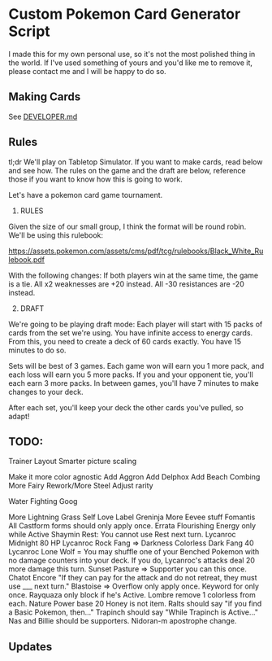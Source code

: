 # Custom Pokemon Card Generator Script

I made this for my own personal use, so it's not the most polished thing in the world.
If I've used something of yours and you'd like me to remove it, please contact me and I will be happy to do so.

## Making Cards

See [DEVELOPER.md](./DEVELOPER.md)

## Rules

tl;dr
We'll play on Tabletop Simulator.
If you want to make cards, read below and see how.
The rules on the game and the draft are below, reference those if you want to know how this is going to work.

Let's have a pokemon card game tournament.

1. RULES

Given the size of our small group, I think the format will be round robin.
We'll be using this rulebook:

https://assets.pokemon.com/assets/cms/pdf/tcg/rulebooks/Black_White_Rulebook.pdf

With the following changes:
If both players win at the same time, the game is a tie.
All x2 weaknesses are +20 instead.
All -30 resistances are -20 instead.

2. DRAFT

We're going to be playing draft mode:
Each player will start with 15 packs of cards from the set we're using.
You have infinite access to energy cards.
From this, you need to create a deck of 60 cards exactly.
You have 15 minutes to do so.

Sets will be best of 3 games.
Each game won will earn you 1 more pack, and each loss will earn you 5 more packs.
If you and your opponent tie, you'll each earn 3 more packs.
In between games, you'll have 7 minutes to make changes to your deck.

After each set, you'll keep your deck the other cards you've pulled, so adapt!

## TODO:

Trainer Layout
Smarter picture scaling

Make it more color agnostic
Add Aggron
Add Delphox
Add Beach Combing
More Fairy
Rework/More Steel
Adjust rarity

Water Fighting Goog

More Lightning
Grass Self Love
Label Greninja
More Eevee stuff
Fomantis
All Castform forms should only apply once.
Errata Flourishing Energy only while Active
Shaymin Rest: You cannot use Rest next turn.
Lycanroc Midnight 80 HP
Lycanroc Rock Fang => Darkness Colorless Dark Fang 40
Lycanroc Lone Wolf = You may shuffle one of your Benched Pokemon with no damage counters into your deck. If you do, Lycanroc's attacks deal 20 more damage this turn.
Sunset Pasture => Supporter you can this once.
Chatot Encore "If they can pay for the attack and do not retreat, they must use ___ next turn."
Blastoise => Overflow only apply once.
Keyword for only once.
Rayquaza only block if he's Active.
Lombre remove 1 colorless from each.
Nature Power base 20
Honey is not item.
Ralts should say "if you find a Basic Pokemon, then..."
Trapinch should say "While Trapinch is Active..."
Nas and Billie should be supporters.
Nidoran-m apostrophe change.

## Updates
